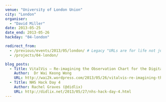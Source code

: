 ```yaml
---
venue: "University of London Union"
city: "London"
organiser:
  - "David Miller"
date: 2013-05-25
date_end: 2013-05-26
hackday: "04-london"

redirect_from:
  - /previous/events/2013/05/london/ # Legacy "URLs are for life not just for Christmas"
  - /projects/04-london/

blog_posts:
  - Title: VitalVis – Re-imagining the Observation Chart for the Digital Age [NHS Hackday 4 – London Edition]
    Author:  Dr Wai Keong Wong
    URL: http://wai2k.wordpress.com/2013/05/26/vitalvis-re-imagining-the-observation-chart-for-the-digital-age-nhs-hackday-4-london-edition/
  - Title: NHS Hack Day 4
    Author: Rachel Graves (@didlix)
    URL: http://didlix.net/2013/05/27/nhs-hack-day-4.html
---
```

